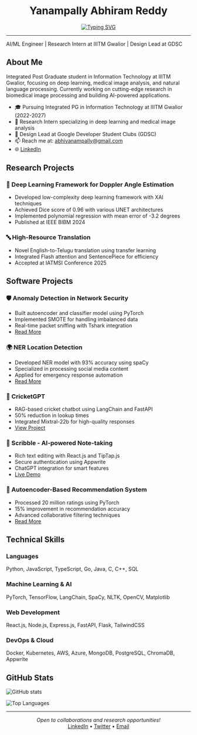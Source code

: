 <div align="center">
  
<!-- Animated SVG header goes here - save it as 'header.svg' in your repo -->
# Yanampally Abhiram Reddy

[![Typing SVG](https://readme-typing-svg.demolab.com?font=Fira+Code&pause=1000&color=6C63FF&center=true&vCenter=true&width=435&lines=AI%2FML+Engineer;Research+Intern+at+IIITM+Gwalior;Design+Lead+at+GDSC)](https://git.io/typing-svg)

</div>

---

AI/ML Engineer | Research Intern at IIITM Gwalior | Design Lead at GDSC

## About Me

Integrated Post Graduate student in Information Technology at IIITM Gwalior, focusing on deep learning, medical image analysis, and natural language processing. Currently working on cutting-edge research in biomedical image processing and building AI-powered applications.

* 🎓 Pursuing Integrated PG in Information Technology at IIITM Gwalior (2022-2027)
* 🔬 Research Intern specializing in deep learning and medical image analysis
* 🎨 Design Lead at Google Developer Student Clubs (GDSC)
* 📫 Reach me at: abhiyanampally@gmail.com
* 🌐 [LinkedIn](https://linkedin.com/in/yanampallyabhiramreddy)

## Research Projects

### 🏥 Deep Learning Framework for Doppler Angle Estimation
- Developed low-complexity deep learning framework with XAI techniques
- Achieved Dice score of 0.96 with various UNET architectures
- Implemented polynomial regression with mean error of -3.2 degrees
- Published at IEEE BIBM 2024

### 🔤 High-Resource Translation
- Novel English-to-Telugu translation using transfer learning
- Integrated Flash attention and SentencePiece for efficiency
- Accepted at IATMSI Conference 2025

## Software Projects

### 🛡️ Anomaly Detection in Network Security
- Built autoencoder and classifier model using PyTorch
- Implemented SMOTE for handling imbalanced data
- Real-time packet sniffing with Tshark integration
- [Read More](https://medium.com/@abhiyanampally/cicids-2017-dataset-anomaly-detection-using-autoencoders-c10f9d7d15cd)

### 🌍 NER Location Detection
- Developed NER model with 93% accuracy using spaCy
- Specialized in processing social media content
- Applied for emergency response automation
- [Read More](https://medium.com/@abhiyanampally/ner-location-detection-using-spacy-a-step-by-step-guide-194c7c6a3d7e)

### 🏏 CricketGPT
- RAG-based cricket chatbot using LangChain and FastAPI
- 50% reduction in lookup times
- Integrated Mixtral-22b for high-quality responses
- [View Project](https://medium.com/@abhiyanampally/simplest-introduction-to-rag-and-langchain-building-a-cricket-chatbot-part-i-0b98a658ee6f)

### 📝 Scribble - AI-powered Note-taking
- Rich text editing with React.js and TipTap.js
- Secure authentication using Appwrite
- ChatGPT integration for smart features
- [Live Demo](https://scribble-k76k.vercel.app)

### 👥 Autoencoder-Based Recommendation System
- Processed 20 million ratings using PyTorch
- 15% improvement in recommendation accuracy
- Advanced collaborative filtering techniques
- [Read More](https://medium.com/@abhiyanampally/building-a-simple-autoencoder-model-for-collaborative-filtering-based-recommendation-system-using-b6205b164927)

## Technical Skills

### Languages
<p>
Python, JavaScript, TypeScript, Go, Java, C, C++, SQL
</p>

### Machine Learning & AI
<p>
PyTorch, TensorFlow, LangChain, SpaCy, NLTK, OpenCV, Matplotlib
</p>

### Web Development
<p>
React.js, Node.js, Express.js, FastAPI, Flask, TailwindCSS
</p>

### DevOps & Cloud
<p>
Docker, Kubernetes, AWS, Azure, MongoDB, PostgreSQL, ChromaDB, Appwrite
</p>

## GitHub Stats

![GitHub stats](https://github-readme-stats.vercel.app/api?username=AbhiRam162105&show_icons=true&theme=radical)

![Top Languages](https://github-readme-stats.vercel.app/api/top-langs/?username=AbhiRam162105&layout=compact&theme=radical)

---
<p align="center">
  <i>Open to collaborations and research opportunities!</i>
  <br>
  <a href="https://linkedin.com/in/yanampallyabhiramreddy">LinkedIn</a> •
  <a href="https://twitter.com/abhiyanampally">Twitter</a> •
  <a href="mailto:abhiyanampally@gmail.com">Email</a>
</p>
